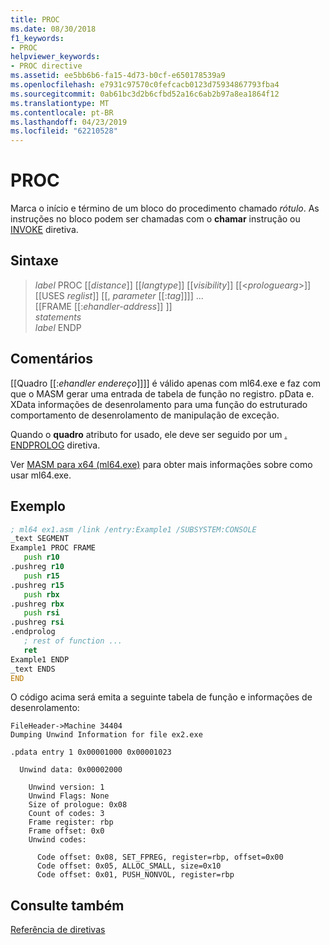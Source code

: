 ```yaml
---
title: PROC
ms.date: 08/30/2018
f1_keywords:
- PROC
helpviewer_keywords:
- PROC directive
ms.assetid: ee5bb6b6-fa15-4d73-b0cf-e650178539a9
ms.openlocfilehash: e7931c97570c0fefcacb0123d75934867793fba4
ms.sourcegitcommit: 0ab61bc3d2b6cfbd52a16c6ab2b97a8ea1864f12
ms.translationtype: MT
ms.contentlocale: pt-BR
ms.lasthandoff: 04/23/2019
ms.locfileid: "62210528"
---
```

# <a name="proc"></a>PROC

Marca o início e término de um bloco do procedimento chamado *rótulo*. As instruções no bloco podem ser chamadas com o **chamar** instrução ou [INVOKE](../../assembler/masm/invoke.md) diretiva.

## <a name="syntax"></a>Sintaxe

> *label* PROC [[*distance*]] [[*langtype*]] [[*visibility*]] [[\<*prologuearg*>]] [[USES *reglist*]] [[, *parameter* [[:*tag*]]]] ...<br/>
> [[FRAME [[:*ehandler-address*]] ]]<br/>
> *statements*<br/>
> *label* ENDP

## <a name="remarks"></a>Comentários

[[Quadro [[:*ehandler endereço*]]]] é válido apenas com ml64.exe e faz com que o MASM gerar uma entrada de tabela de função no registro. pData e. XData informações de desenrolamento para uma função do estruturado comportamento de desenrolamento de manipulação de exceção.

Quando o **quadro** atributo for usado, ele deve ser seguido por um [. ENDPROLOG](../../assembler/masm/dot-endprolog.md) diretiva.

Ver [MASM para x64 (ml64.exe)](../../assembler/masm/masm-for-x64-ml64-exe.md) para obter mais informações sobre como usar ml64.exe.

## <a name="example"></a>Exemplo

```asm
; ml64 ex1.asm /link /entry:Example1 /SUBSYSTEM:CONSOLE
_text SEGMENT
Example1 PROC FRAME
   push r10
.pushreg r10
   push r15
.pushreg r15
   push rbx
.pushreg rbx
   push rsi
.pushreg rsi
.endprolog
   ; rest of function ...
   ret
Example1 ENDP
_text ENDS
END
```

O código acima será emita a seguinte tabela de função e informações de desenrolamento:

```Output
FileHeader->Machine 34404
Dumping Unwind Information for file ex2.exe

.pdata entry 1 0x00001000 0x00001023

  Unwind data: 0x00002000

    Unwind version: 1
    Unwind Flags: None
    Size of prologue: 0x08
    Count of codes: 3
    Frame register: rbp
    Frame offset: 0x0
    Unwind codes:

      Code offset: 0x08, SET_FPREG, register=rbp, offset=0x00
      Code offset: 0x05, ALLOC_SMALL, size=0x10
      Code offset: 0x01, PUSH_NONVOL, register=rbp
```

## <a name="see-also"></a>Consulte também

[Referência de diretivas](../../assembler/masm/directives-reference.md)<br/>